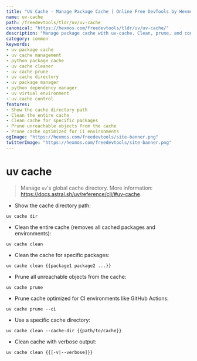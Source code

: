 ```yaml
---
title: "UV Cache - Manage Package Cache | Online Free DevTools by Hexmos"
name: uv-cache
path: /freedevtools/tldr/uv/uv-cache
canonical: "https://hexmos.com/freedevtools/tldr/uv/uv-cache/"
description: "Manage package cache with uv-cache. Clean, prune, and control your uv package cache directory. Free online tool, no registration required."
category: common
keywords:
- uv package cache
- uv cache management
- python package cache
- uv cache cleaner
- uv cache prune
- uv cache directory
- uv package manager
- python dependency manager
- uv virtual environment
- uv cache control
features:
- Show the cache directory path
- Clean the entire cache
- Clean cache for specific packages
- Prune unreachable objects from the cache
- Prune cache optimized for CI environments
ogImage: "https://hexmos.com/freedevtools/site-banner.png"
twitterImage: "https://hexmos.com/freedevtools/site-banner.png"
---
```


# uv cache

> Manage `uv`'s global cache directory.
> More information: <https://docs.astral.sh/uv/reference/cli/#uv-cache>.

- Show the cache directory path:

`uv cache dir`

- Clean the entire cache (removes all cached packages and environments):

`uv cache clean`

- Clean the cache for specific packages:

`uv cache clean {{package1 package2 ...}}`

- Prune all unreachable objects from the cache:

`uv cache prune`

- Prune cache optimized for CI environments like GitHub Actions:

`uv cache prune --ci`

- Use a specific cache directory:

`uv cache clean --cache-dir {{path/to/cache}}`

- Clean cache with verbose output:

`uv cache clean {{[-v|--verbose]}}`
